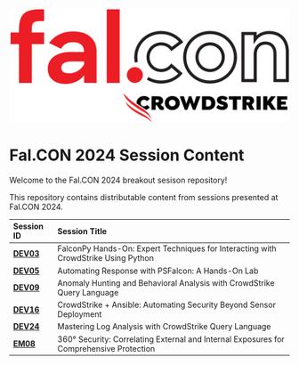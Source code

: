 ![CrowdStrike FalconPy](asset/fal.con-logo.svg)
# Fal.CON 2024 Session Content
Welcome to the Fal.CON 2024 breakout sesison repository!

This repository contains distributable content from sessions presented at Fal.CON 2024.

| Session ID | Session Title |
| :-- | :-- |
| [__DEV03__](DEV03) | FalconPy Hands-On: Expert Techniques for Interacting with CrowdStrike Using Python |
| [__DEV05__](DEV05) | Automating Response with PSFalcon: A Hands-On Lab |
| [__DEV09__](DEV09) | Anomaly Hunting and Behavioral Analysis with CrowdStrike Query Language |
| [__DEV16__](DEV16) | CrowdStrike + Ansible: Automating Security Beyond Sensor Deployment |
| [__DEV24__](DEV24) | Mastering Log Analysis with CrowdStrike Query Language |
| [__EM08__](EM08)| 360° Security: Correlating External and Internal Exposures for Comprehensive Protection |
